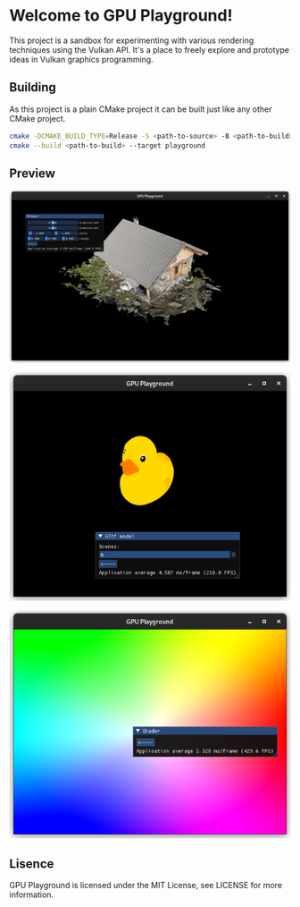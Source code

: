 # Welcome to GPU Playground!

This project is a sandbox for experimenting with various rendering techniques using the Vulkan API. It's a place to freely explore and prototype ideas in Vulkan graphics programming.

## Building
As this project is a plain CMake project it can be built just like any other CMake project.
```bash
cmake -DCMAKE_BUILD_TYPE=Release -S <path-to-source> -B <path-to-build>
cmake --build <path-to-build> --target playground
```

## Preview
![](previews/preview0.png)

![](previews/preview1.png)

![](previews/preview2.png)

## Lisence

GPU Playground is licensed under the MIT License, see LICENSE for more information.
